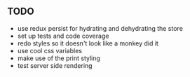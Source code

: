 ## TODO

* use redux persist for hydrating and dehydrating the store
* set up tests and code coverage
* redo styles so it doesn't look like a monkey did it
* use cool css variables
* make use of the print styling 
* test server side rendering
